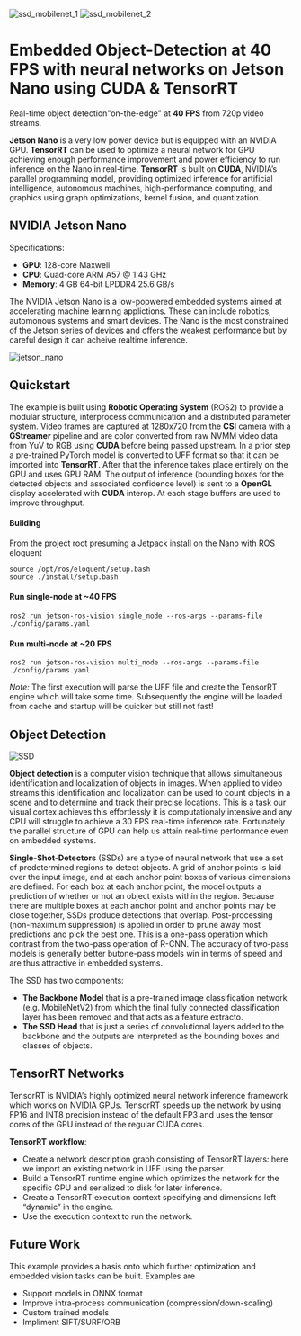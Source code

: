 
![ssd_mobilenet_1](https://user-images.githubusercontent.com/5468707/121191122-f442b380-c86b-11eb-8f42-837ca877fc29.gif)
![ssd_mobilenet_2](https://user-images.githubusercontent.com/5468707/121210433-f6147300-c87b-11eb-85b0-aa750cc6ec38.gif)

# Embedded Object-Detection at 40 FPS with neural networks on Jetson Nano using CUDA & TensorRT 
Real-time object detection"on-the-edge" at **40 FPS** from 720p video streams.

**Jetson Nano** is a very low power device but is equipped with an NVIDIA GPU.
**TensorRT** can be used to optimize a neural network for GPU achieving enough performance improvement and power efficiency to run inference on the Nano in real-time. **TensorRT** is built on **CUDA**, NVIDIA’s parallel programming model, providing optimized inference for artificial intelligence, autonomous machines, high-performance computing, and graphics using graph optimizations, kernel fusion, and quantization.

## NVIDIA Jetson Nano
Specifications:
* **GPU**: 128-core Maxwell
* **CPU**: Quad-core ARM A57 @ 1.43 GHz
* **Memory**:  4 GB 64-bit LPDDR4 25.6 GB/s

The NVIDIA Jetson Nano is a low-popwered embedded systems aimed at accelerating machine learning applictions. These can include robotics, automonous systems and smart devices. The Nano is the most constrained of the Jetson series of devices and offers the weakest performance but by careful design it can acheive realtime inference. 

![jetson_nano](https://user-images.githubusercontent.com/5468707/120195053-9fc18780-c21e-11eb-8637-029555cdb467.png)

## Quickstart

The example is built using **Robotic Operating System** (ROS2) to provide a modular structure, interprocess communication and a distributed parameter system. Video frames are captured at 1280x720 from the **CSI** camera with a **GStreamer** pipeline and are color converted from raw NVMM video data from YuV to RGB using **CUDA** before being passed upstream. In a prior step a pre-trained PyTorch model is converted to UFF format so that it can be imported into **TensorRT**. After that the inference takes place entirely on the GPU and uses GPU RAM. The output of inference (bounding boxes for the detected objects and associated confidence level) is sent to a **OpenGL** display accelerated with **CUDA** interop. At each stage buffers are used to improve throughput.

#### Building
From the project root presuming a Jetpack install on the Nano with ROS eloquent
```
source /opt/ros/eloquent/setup.bash 
source ./install/setup.bash 
```
#### Run single-node at ~40 FPS
```
ros2 run jetson-ros-vision single_node --ros-args --params-file ./config/params.yaml
```

#### Run multi-node at ~20 FPS
```
ros2 run jetson-ros-vision multi_node --ros-args --params-file ./config/params.yaml
```
*Note:* The first execution will parse the UFF file and create the TensorRT engine which will take some time. Subsequently the engine will be loaded from cache and startup will be quicker but still not fast!

## Object Detection

![SSD](https://user-images.githubusercontent.com/5468707/121341356-de42fa80-c920-11eb-8009-56833f1acad1.png)

**Object detection** is a computer vision technique that allows simultaneous identification and localization of objects in images. When applied to video streams this identification and localization can be used to count objects in a scene and to determine and track their precise locations. This is a task our visual cortex achieves this effortlessly it is computationaly intensive and any CPU will struggle to achieve a 30 FPS real-time inference rate. Fortunately the parallel structure of GPU can help us attain real-time performance even on embedded systems.

**Single-Shot-Detectors** (SSDs) are a type of neural network that use a set of predetermined regions to detect objects. A grid of anchor points is laid over the input image, and at each anchor point boxes of various dimensions are defined. For each box at each anchor point, the model outputs a prediction of whether or not an object exists within the region. Because there are multiple boxes at each anchor point and anchor points may be close together, SSDs produce detections that overlap. Post-processing (non-maximum suppression) is applied in order to prune away most predictions and pick the best one. This is a one-pass operation which contrast from the two-pass operation of R-CNN. The accuracy of two-pass models is generally better butone-pass models win in terms of speed and are thus attractive in embedded systems.

The SSD has two components:
* **The Backbone Model** that is a pre-trained image classification network (e.g. MobileNetV2) from which the final fully connected classification layer has been removed and that acts as a feature extracto.
* **The SSD Head** that is just a series of convolutional layers added to the backbone and the outputs are interpreted as the bounding boxes and classes of objects.

## TensorRT Networks
TensorRT is NVIDIA’s highly optimized neural network inference framework which works on NVIDIA GPUs. TensorRT speeds up the network by using FP16 and INT8 precision instead of the default FP3 and uses the tensor cores of the GPU instead of the regular CUDA cores.

**TensorRT workflow**:

* Create a network description graph consisting of TensorRT layers: here we import an existing network in UFF using the parser.
* Build a TensorRT runtime engine which optimizes the network for the specific GPU and serialized to disk for later inference.
* Create a TensorRT execution context specifying and dimensions left “dynamic” in the engine.
* Use the execution context to run the network.

## Future Work
This example provides a basis onto which further optimization and embedded vision tasks can be built. Examples are
* Support models in ONNX format
* Improve intra-process communication (compression/down-scaling)
* Custom trained models
* Impliment SIFT/SURF/ORB
